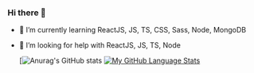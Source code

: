 ### Hi there 👋


- 🌱 I’m currently learning ReactJS, JS, TS, CSS, Sass, Node, MongoDB
- 🤔 I’m looking for help with ReactJS, JS, TS, Node

  [![Anurag's GitHub stats](https://github-readme-stats.vercel.app/api?username=rodolfomariano&hide=contribs,prs,stars,issues&show_icons=true&theme=dracula)
  [![My GitHub Language Stats](https://github-readme-stats.vercel.app/api/top-langs/?username=rodolfomariano&hide=Objective-C,java,Ruby&langs_count=4&theme=dracula)]()




